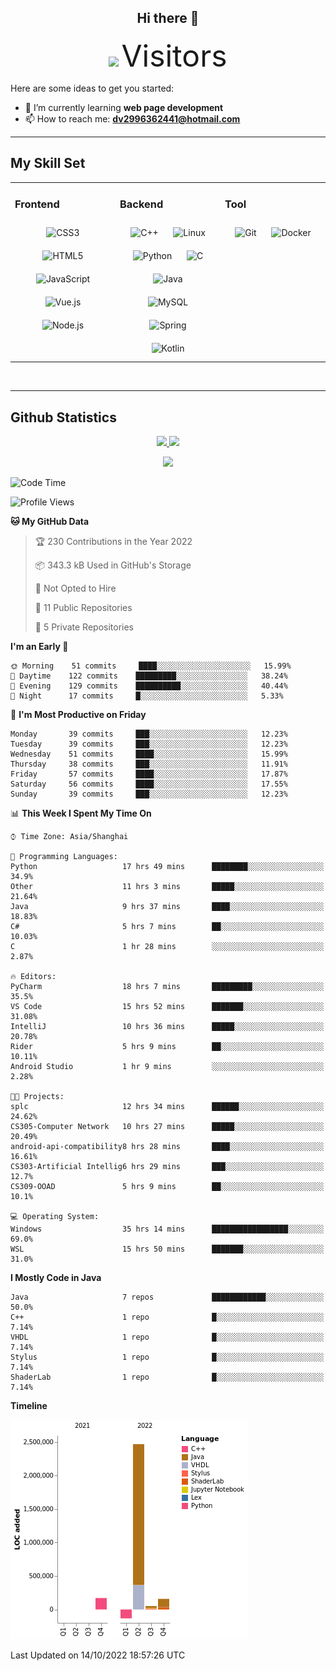 <div align="center">
	<h2>Hi there 👋</h2>
	<img width=40% src="https://profile-counter.glitch.me/ZephyrusZhang/count.svg"/>
    <font size=9>Visitors</font>
</div>

Here are some ideas to get you started:

- 🌱 I’m currently learning **web page development**
- 📫 How to reach me: **dv2996362441@hotmail.com**

---

## My Skill Set  
<table><tr><td valign="top" width="33%">



### Frontend  
<div align="center">  
<img style="margin: 10px" src="https://profilinator.rishav.dev/skills-assets/css3-original-wordmark.svg" alt="CSS3" height="50" />  
<img style="margin: 10px" src="https://profilinator.rishav.dev/skills-assets/html5-original-wordmark.svg" alt="HTML5" height="50" />  
<img style="margin: 10px" src="https://profilinator.rishav.dev/skills-assets/javascript-original.svg" alt="JavaScript" height="50" />  
<img style="margin: 10px" src="https://profilinator.rishav.dev/skills-assets/vuejs-original-wordmark.svg" alt="Vue.js" height="50" />  
<img style="margin: 10px" src="https://profilinator.rishav.dev/skills-assets/nodejs-original-wordmark.svg" alt="Node.js" height="50" />  
</div>

</td><td valign="top" width="33%">



### Backend  
<div align="center">  
<img style="margin: 10px" src="https://profilinator.rishav.dev/skills-assets/cplusplus-original.svg" alt="C++" height="50" />  
<img style="margin: 10px" src="https://profilinator.rishav.dev/skills-assets/linux-original.svg" alt="Linux" height="50" />  
<img style="margin: 10px" src="https://profilinator.rishav.dev/skills-assets/python-original.svg" alt="Python" height="50" />  
<img style="margin: 10px" src="https://profilinator.rishav.dev/skills-assets/c-original.svg" alt="C" height="50" />  
<img style="margin: 10px" src="https://profilinator.rishav.dev/skills-assets/java-original-wordmark.svg" alt="Java" height="50" />  
<img style="margin: 10px" src="https://profilinator.rishav.dev/skills-assets/mysql-original-wordmark.svg" alt="MySQL" height="50" />  
<img style="margin: 10px" src="https://profilinator.rishav.dev/skills-assets/springio-icon.svg" alt="Spring" height="50" />  
<img style="margin: 10px" src="https://profilinator.rishav.dev/skills-assets/kotlinlang-icon.svg" alt="Kotlin" height="50" />  
</div>

</td><td valign="top" width="33%">



### Tool

<div align="center">  
<img style="margin: 10px" src="https://profilinator.rishav.dev/skills-assets/git-scm-icon.svg" alt="Git" height="50" />  
<img style="margin: 10px" src="https://profilinator.rishav.dev/skills-assets/docker-original-wordmark.svg" alt="Docker" height="50" />  
</div>

</td></tr></table>  

<br/>

---

## Github Statistics

<p align="center">
  <a href="https://github.com/ZephyrusZhang">
  <img width="52.5%" src="https://github-readme-stats.vercel.app/api?username=ZephyrusZhang&show_icons=true&bg_color=0,ea6161,ffc64d,fffc4d,52fa5a&theme=graywhite&hide_border=true" />
    <img width="44.5%" src="https://github-readme-stats.vercel.app/api/top-langs?username=ZephyrusZhang&show_icons=true&locale=en&layout=compact&bg_color=0,52fa5a,4dfcff,c64dff&theme=graywhite" />
  </a>
</p>
<p align="center">
  <a href="https://github.com/ZephyrusZhang">
  <img src="https://activity-graph.herokuapp.com/graph?username=ZephyrusZhang&theme=redical"/>
  </a>
</p>


<!--START_SECTION:waka-->
![Code Time](http://img.shields.io/badge/Code%20Time-133%20hrs%205%20mins-blue)

![Profile Views](http://img.shields.io/badge/Profile%20Views-1-blue)

**🐱 My GitHub Data** 

> 🏆 230 Contributions in the Year 2022
 > 
> 📦 343.3 kB Used in GitHub's Storage 
 > 
> 🚫 Not Opted to Hire
 > 
> 📜 11 Public Repositories 
 > 
> 🔑 5 Private Repositories  
 > 
**I'm an Early 🐤** 

```text
🌞 Morning    51 commits     ████░░░░░░░░░░░░░░░░░░░░░   15.99% 
🌆 Daytime    122 commits    █████████░░░░░░░░░░░░░░░░   38.24% 
🌃 Evening    129 commits    ██████████░░░░░░░░░░░░░░░   40.44% 
🌙 Night      17 commits     █░░░░░░░░░░░░░░░░░░░░░░░░   5.33%

```
📅 **I'm Most Productive on Friday** 

```text
Monday       39 commits     ███░░░░░░░░░░░░░░░░░░░░░░   12.23% 
Tuesday      39 commits     ███░░░░░░░░░░░░░░░░░░░░░░   12.23% 
Wednesday    51 commits     ████░░░░░░░░░░░░░░░░░░░░░   15.99% 
Thursday     38 commits     ███░░░░░░░░░░░░░░░░░░░░░░   11.91% 
Friday       57 commits     ████░░░░░░░░░░░░░░░░░░░░░   17.87% 
Saturday     56 commits     ████░░░░░░░░░░░░░░░░░░░░░   17.55% 
Sunday       39 commits     ███░░░░░░░░░░░░░░░░░░░░░░   12.23%

```


📊 **This Week I Spent My Time On** 

```text
⌚︎ Time Zone: Asia/Shanghai

💬 Programming Languages: 
Python                   17 hrs 49 mins      ████████░░░░░░░░░░░░░░░░░   34.9% 
Other                    11 hrs 3 mins       █████░░░░░░░░░░░░░░░░░░░░   21.64% 
Java                     9 hrs 37 mins       ████░░░░░░░░░░░░░░░░░░░░░   18.83% 
C#                       5 hrs 7 mins        ██░░░░░░░░░░░░░░░░░░░░░░░   10.03% 
C                        1 hr 28 mins        ░░░░░░░░░░░░░░░░░░░░░░░░░   2.87%

🔥 Editors: 
PyCharm                  18 hrs 7 mins       █████████░░░░░░░░░░░░░░░░   35.5% 
VS Code                  15 hrs 52 mins      ███████░░░░░░░░░░░░░░░░░░   31.08% 
IntelliJ                 10 hrs 36 mins      █████░░░░░░░░░░░░░░░░░░░░   20.78% 
Rider                    5 hrs 9 mins        ██░░░░░░░░░░░░░░░░░░░░░░░   10.11% 
Android Studio           1 hr 9 mins         ░░░░░░░░░░░░░░░░░░░░░░░░░   2.28%

🐱‍💻 Projects: 
splc                     12 hrs 34 mins      ██████░░░░░░░░░░░░░░░░░░░   24.62% 
CS305-Computer Network   10 hrs 27 mins      █████░░░░░░░░░░░░░░░░░░░░   20.49% 
android-api-compatibility8 hrs 28 mins       ████░░░░░░░░░░░░░░░░░░░░░   16.61% 
CS303-Artificial Intellig6 hrs 29 mins       ███░░░░░░░░░░░░░░░░░░░░░░   12.7% 
CS309-OOAD               5 hrs 9 mins        ██░░░░░░░░░░░░░░░░░░░░░░░   10.1%

💻 Operating System: 
Windows                  35 hrs 14 mins      █████████████████░░░░░░░░   69.0% 
WSL                      15 hrs 50 mins      ███████░░░░░░░░░░░░░░░░░░   31.0%

```

**I Mostly Code in Java** 

```text
Java                     7 repos             ████████████░░░░░░░░░░░░░   50.0% 
C++                      1 repo              █░░░░░░░░░░░░░░░░░░░░░░░░   7.14% 
VHDL                     1 repo              █░░░░░░░░░░░░░░░░░░░░░░░░   7.14% 
Stylus                   1 repo              █░░░░░░░░░░░░░░░░░░░░░░░░   7.14% 
ShaderLab                1 repo              █░░░░░░░░░░░░░░░░░░░░░░░░   7.14%

```


**Timeline**

![Chart not found](https://raw.githubusercontent.com/ZephyrusZhang/ZephyrusZhang/main/charts/bar_graph.png) 


 Last Updated on 14/10/2022 18:57:26 UTC
<!--END_SECTION:waka-->
